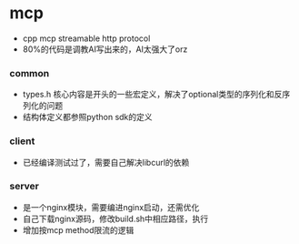 # mcp
* cpp mcp streamable http protocol
* 80%的代码是调教AI写出来的，AI太强大了orz

### common
* types.h 核心内容是开头的一些宏定义，解决了optional类型的序列化和反序列化的问题
* 结构体定义都参照python sdk的定义

### client
* 已经编译测试过了，需要自己解决libcurl的依赖

### server
* 是一个nginx模块，需要编进nginx启动，还需优化
* 自己下载nginx源码，修改build.sh中相应路径，执行
* 增加按mcp method限流的逻辑
